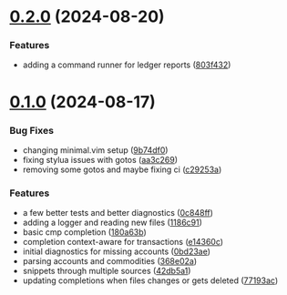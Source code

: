 # [0.2.0](https://github.com/wllfaria/ledger.nvim/compare/v0.1.0...v0.2.0) (2024-08-20)


### Features

* adding a command runner for ledger reports ([803f432](https://github.com/wllfaria/ledger.nvim/commit/803f43266acf932bb02b169c091d28474250ad08))



# [0.1.0](https://github.com/wllfaria/ledger.nvim/compare/368e02a0dae1d975f8eff856641ae38311dab921...v0.1.0) (2024-08-17)


### Bug Fixes

* changing minimal.vim setup ([9b74df0](https://github.com/wllfaria/ledger.nvim/commit/9b74df040316bda0a02f9c80a94ca045895cb2bf))
* fixing stylua issues with gotos ([aa3c269](https://github.com/wllfaria/ledger.nvim/commit/aa3c2697a925be6bba6b868b6adbe38c02931dc3))
* removing some gotos and maybe fixing ci ([c29253a](https://github.com/wllfaria/ledger.nvim/commit/c29253ac7e6d773f16ce4a7d83e54710aa302a0b))


### Features

* a few better tests and better diagnostics ([0c848ff](https://github.com/wllfaria/ledger.nvim/commit/0c848ffe6ebd28797fde3cd6cb539162218dd2b5))
* adding a logger and reading new files ([1186c91](https://github.com/wllfaria/ledger.nvim/commit/1186c91df7147b253b21a7601a5a8c6aa0ad920e))
* basic cmp completion ([180a63b](https://github.com/wllfaria/ledger.nvim/commit/180a63b2b182d06038e6d46a5daa90b64fde875f))
* completion context-aware for transactions ([e14360c](https://github.com/wllfaria/ledger.nvim/commit/e14360c0a1edcd61f7654cb11c0de16c977e0652))
* initial diagnostics for missing accounts ([0bd23ae](https://github.com/wllfaria/ledger.nvim/commit/0bd23aebe231432769f2dc5b6a15aec68ea04fc3))
* parsing accounts and commodities ([368e02a](https://github.com/wllfaria/ledger.nvim/commit/368e02a0dae1d975f8eff856641ae38311dab921))
* snippets through multiple sources ([42db5a1](https://github.com/wllfaria/ledger.nvim/commit/42db5a1083e40690a15c085d498091913db0b5fd))
* updating completions when files changes or gets deleted ([77193ac](https://github.com/wllfaria/ledger.nvim/commit/77193ac3bece13f1756ecced96f634895d4932f1))



